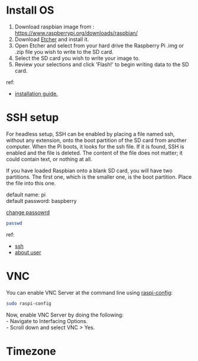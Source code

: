 # Install OS
1. Download raspbian image from : https://www.raspberrypi.org/downloads/raspbian/
2. Download [Etcher](https://etcher.io/) and install it.
3. Open Etcher and select from your hard drive the Raspberry Pi .img or  .zip file you wish to write to the SD card.
4. Select the SD card you wish to write your image to.
5. Review your selections and click 'Flash!' to begin writing data to the SD card.

ref:
* [installation guide.](https://www.raspberrypi.org/documentation/installation/installing-images/README.md)

# SSH setup
For headless setup, SSH can be enabled by placing a file named ssh, without any extension, onto the boot partition of the SD card from another computer. When the Pi boots, it looks for the ssh file. If it is found, SSH is enabled and the file is deleted. The content of the file does not matter; it could contain text, or nothing at all.

If you have loaded Raspbian onto a blank SD card, you will have two partitions. The first one, which is the smaller one, is the boot partition. Place the file into this one.


default name: pi  
default password: baspberry

[change passowrd](https://www.raspberrypi.org/documentation/linux/usage/users.md)
```bash
passwd
```

ref: 
* [ssh](https://www.raspberrypi.org/documentation/remote-access/ssh/)
* [about user](https://www.raspberrypi.org/documentation/linux/usage/users.md)

# VNC
You can enable VNC Server at the command line using [raspi-config](https://www.raspberrypi.org/documentation/configuration/raspi-config.md):
```bash
sudo raspi-config
```
Now, enable VNC Server by doing the following:  
  \- Navigate to Interfacing Options.  
  \- Scroll down and select VNC > Yes.




# Timezone


# 
